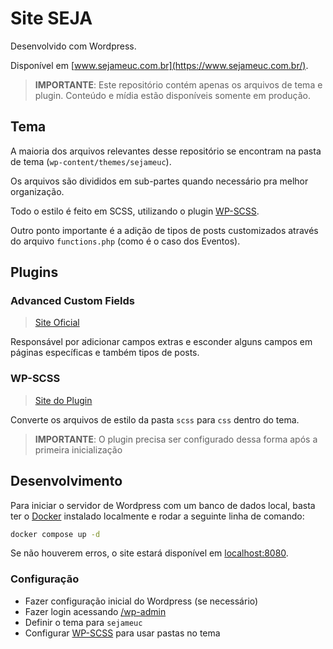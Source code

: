 # Site SEJA

Desenvolvido com Wordpress.

Disponível em [www.sejameuc.com.br](https://www.sejameuc.com.br/).

> **IMPORTANTE**: Este repositório contém apenas os arquivos de tema e plugin. Conteúdo e mídia estão disponíveis somente em produção.

## Tema

A maioria dos arquivos relevantes desse repositório se encontram na pasta de tema (`wp-content/themes/sejameuc`).

Os arquivos são divididos em sub-partes quando necessário pra melhor organização.

Todo o estilo é feito em SCSS, utilizando o plugin [WP-SCSS](#wp-scss).

Outro ponto importante é a adição de tipos de posts customizados através do arquivo `functions.php` (como é o caso dos Eventos).

## Plugins

### Advanced Custom Fields

> [Site Oficial](https://www.advancedcustomfields.com/)

Responsável por adicionar campos extras e esconder alguns campos em páginas específicas e também tipos de posts.

### WP-SCSS

> [Site do Plugin](https://wordpress.org/plugins/wp-scss/)

Converte os arquivos de estilo da pasta `scss` para `css` dentro do tema.

> **IMPORTANTE**: O plugin precisa ser configurado dessa forma após a primeira inicialização

## Desenvolvimento

Para iniciar o servidor de Wordpress com um banco de dados local, basta ter o [Docker](https://www.docker.com/products/docker-desktop/) instalado localmente e rodar a seguinte linha de comando:

```bash
docker compose up -d
```

Se não houverem erros, o site estará disponível em [localhost:8080](http://localhost:8080/).

### Configuração

- Fazer configuração inicial do Wordpress (se necessário)
- Fazer login acessando [/wp-admin](http://localhost:8080/wp-admin/)
- Definir o tema para `sejameuc`
- Configurar [WP-SCSS](#wp-scss) para usar pastas no tema
